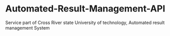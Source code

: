 # Automated-Result-Management-API
Service part of Cross River state University of technology, Automated result management System 
